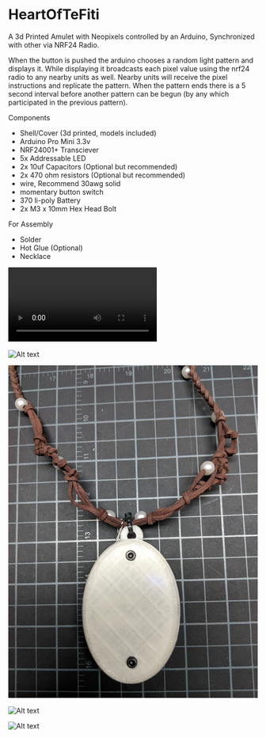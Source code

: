 # HeartOfTeFiti
A 3d Printed Amulet with Neopixels controlled by an Arduino, Synchronized with other via NRF24 Radio.

When the button is pushed the arduino chooses a random light pattern and displays it.  While displaying it broadcasts each pixel value using the nrf24 radio to any nearby units as well.  Nearby units will receive the pixel instructions and replicate the pattern.  When the pattern ends there is a 5 second interval before another pattern can be begun (by any which participated in the previous pattern).

Components
* Shell/Cover (3d printed, models included)
* Arduino Pro Mini 3.3v
* NRF24001+ Transciever
* 5x Addressable LED
* 2x 10uf Capacitors (Optional but recommended)
* 2x 470 ohm resistors (Optional but recommended)
* wire, Recommend 30awg solid
* momentary button switch
* 370 li-poly Battery
* 2x M3 x 10mm Hex Head Bolt

For Assembly
 * Solder
 * Hot Glue (Optional)
 * Necklace
 
![Demo](/img/VID_20171031_155220.mp4?raw=true "Demo")

![Alt text](/img/MVIMG_20171031_203501.jpg?raw=true "Front")

![Alt text](/img/MVIMG_20171031_203534.jpg?raw=true "Back")

![Alt text](/img/MVIMG_20171031_203648.jpg?raw=true "Apart")

![Alt text](/img/MVIMG_20171031_203709.jpg?raw=true "Internals")
